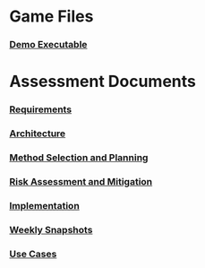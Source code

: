 # Game Files

### [Demo Executable](https://jonwadman.github.io/AuberEndeavour/files/desktop-1.0.jar)

# Assessment Documents

### [Requirements](https://jonwadman.github.io/AuberEndeavour/files/Req1.pdf)

### [Architecture](https://jonwadman.github.io/AuberEndeavour/files/Arch1.pdf)

### [Method Selection and Planning](https://jonwadman.github.io/AuberEndeavour/files/Plan1.pdf)

### [Risk Assessment and Mitigation](https://jonwadman.github.io/AuberEndeavour/files/Risk1.pdf)

### [Implementation](https://jonwadman.github.io/AuberEndeavour/files/Impl1.pdf)

### [Weekly Snapshots](https://jonwadman.github.io/AuberEndeavour/files/Snapshots.pdf)

### [Use Cases](https://jonwadman.github.io/AuberEndeavour/files/UseCases.pdf)
